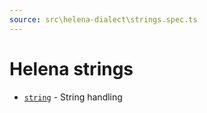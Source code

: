 ```yaml
---
source: src\helena-dialect\strings.spec.ts
---
```

# Helena strings

- [`string`](../../pages/helena-dialect/commands/string.md) - String handling


